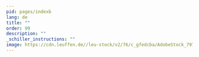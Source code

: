 ```yaml
---
pid: pages/indexb
lang: de
title: ""
order: 99
description: ""
_schiller_instructions: ""
image: https://cdn.leuffen.de//leu-stock/v2/76/c_gfedcba/AdobeStock_79790308.webp
---
```

